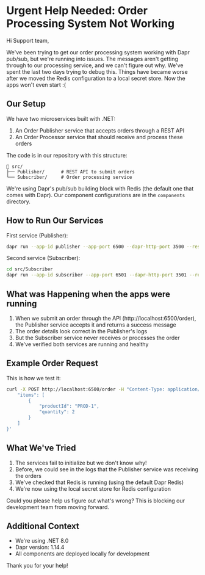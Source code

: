 # Urgent Help Needed: Order Processing System Not Working

Hi Support team,

We've been trying to get our order processing system working with Dapr pub/sub, but we're running into issues. The messages aren't getting through to our processing service, and we can't figure out why. We've spent the last two days trying to debug this. Things have became worse after we moved the Redis configuration to a local secret store. Now the apps won't even start :(

## Our Setup

We have two microservices built with .NET:

1. An Order Publisher service that accepts orders through a REST API
2. An Order Processor service that should receive and process these orders

The code is in our repository with this structure:

```text
📁 src/
├── Publisher/      # REST API to submit orders
└── Subscriber/     # Order processing service
```

We're using Dapr's pub/sub building block with Redis (the default one that comes with Dapr). Our component configurations are in the `components` directory.

## How to Run Our Services

First service (Publisher):

```bash
dapr run --app-id publisher --app-port 6500 --dapr-http-port 3500 --resources-path ../../components/ -- dotnet run
```

Second service (Subscriber):

```bash
cd src/Subscriber
dapr run --app-id subscriber --app-port 6501 --dapr-http-port 3501 --resources-path ../../components/ -- dotnet run
```

## What was Happening when the apps were running

1. When we submit an order through the API (http://localhost:6500/order), the Publisher service accepts it and returns a success message
2. The order details look correct in the Publisher's logs
3. But the Subscriber service never receives or processes the order
4. We've verified both services are running and healthy

## Example Order Request

This is how we test it:

```bash
curl -X POST http://localhost:6500/order -H "Content-Type: application/json" -d '{
    "items": [
        {
            "productId": "PROD-1",
            "quantity": 2
        }
    ]
}'
```

## What We've Tried

1. The services fail to initialize but we don't know why!
2. Before, we could see in the logs that the Publisher service was receiving the orders
3. We've checked that Redis is running (using the default Dapr Redis)
4. We're now using the local secret store for Redis configuration

Could you please help us figure out what's wrong? This is blocking our development team from moving forward.

## Additional Context

- We're using .NET 8.0
- Dapr version: 1.14.4
- All components are deployed locally for development

Thank you for your help!